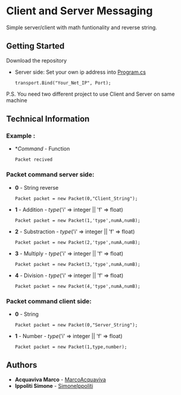 # Client and Server Messaging

Simple server/client with math funtionality and reverse string.

## Getting Started

 Download the repository 

* Server side: Set your own ip address into [Program.cs](https://github.com/MarcoAcquaviva/MessageServer/blob/master/ServerMessagingApp/ServerMessagingApp/Program.cs) 
	```
	transport.Bind("Your_Net_IP", Port);
	```

P.S. You need two different project to use Client and Server on same machine

## Technical Information

### Example : 


* **Command* - Function
	```
	Packet recived
	```
	
### Packet command server side:
	
* **0** - String reverse
	```
	Packet packet = new Packet(0,"Client_String");
	```
* **1** - Addition - *type*('i' => integer || 'f' => float)
	```
	Packet packet = new Packet(1,'type',numA,numB);
	```
* **2** - Substraction - *type*('i' => integer || 'f' => float)
	```
	Packet packet = new Packet(2,'type',numA,numB);
	```
* **3** - Multiply - *type*('i' => integer || 'f' => float)
	```
	Packet packet = new Packet(3,'type',numA,numB);
	```
* **4** - Division - *type*('i' => integer || 'f' => float)
	```
	Packet packet = new Packet(4,'type',numA,numB);
	```

###  Packet command client side:

* **0** - String 
	```
	Packet packet = new Packet(0,"Server_String");
	```
* **1** - Number - *type*('i' => integer || 'f' => float)
	```
	Packet packet = new Packet(1,type,number);
	```
	
	
## Authors
* **Acquaviva Marco** - [MarcoAcquaviva](https://github.com/MarcoAcquaviva)
* **Ippoliti Simone** - [SimoneIppoliti](https://github.com/simoneippoliti)

